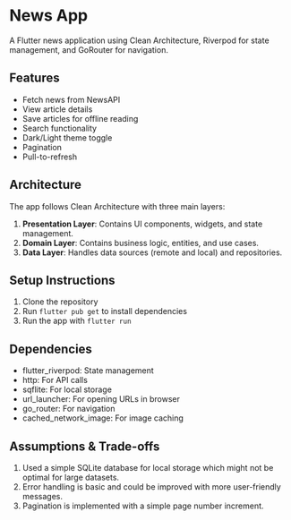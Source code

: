 # News App

A Flutter news application using Clean Architecture, Riverpod for state management, and GoRouter for navigation.

## Features

- Fetch news from NewsAPI
- View article details
- Save articles for offline reading
- Search functionality
- Dark/Light theme toggle
- Pagination
- Pull-to-refresh

## Architecture

The app follows Clean Architecture with three main layers:

1. **Presentation Layer**: Contains UI components, widgets, and state management.
2. **Domain Layer**: Contains business logic, entities, and use cases.
3. **Data Layer**: Handles data sources (remote and local) and repositories.

## Setup Instructions

1. Clone the repository
2. Run `flutter pub get` to install dependencies
3. Run the app with `flutter run`

## Dependencies

- flutter_riverpod: State management
- http: For API calls
- sqflite: For local storage
- url_launcher: For opening URLs in browser
- go_router: For navigation
- cached_network_image: For image caching

## Assumptions & Trade-offs

1. Used a simple SQLite database for local storage which might not be optimal for large datasets.
2. Error handling is basic and could be improved with more user-friendly messages.
3. Pagination is implemented with a simple page number increment.
